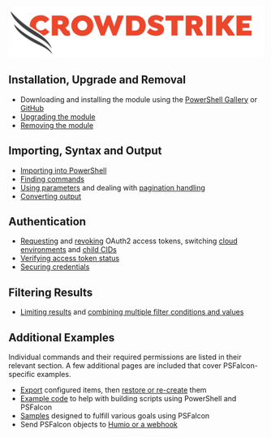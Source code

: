 ![CrowdStrike Falcon](https://raw.githubusercontent.com/CrowdStrike/falconpy/main/docs/asset/cs-logo.png)
## Installation, Upgrade and Removal
* Downloading and installing the module using the [PowerShell Gallery](Installation,-Upgrade-and-Removal#use-the-powershell-gallery) or [GitHub](Installation,-Upgrade-and-Removal#download-from-github)
* [Upgrading the module](Installation,-Upgrade-and-Removal#upgrade)
* [Removing the module](Installation,-Upgrade-and-Removal#removal)
## Importing, Syntax and Output
* [Importing into PowerShell](Importing,-Syntax-and-Output#Import-the-Module)
* [Finding commands](Importing,-Syntax-and-Output#List-available-commands)
* [Using parameters](Importing,-Syntax-and-Output#Using-parameters) and dealing with [pagination handling](Importing,-Syntax-and-Output#all)
* [Converting output](Importing,-Syntax-and-Output#converting-output)
## Authentication
* [Requesting](Authentication#get-an-auth-token) and [revoking](Authentication#revoke-an-auth-token) OAuth2 access tokens, switching [cloud environments](Authentication#alternate-clouds) and [child CIDs](Authentication#child-environments)
* [Verifying access token status](Authentication#verifying-token-status)
* [Securing credentials](Authentication#securing-credentials)
## Filtering Results
* [Limiting results](Filtering-Results#Falcon-Query-Language) and [combining multiple filter conditions and values](Filtering-Results#multiple-values)
## Additional Examples
Individual commands and their required permissions are listed in their relevant section. A few additional pages are included that cover PSFalcon-specific examples.
* [Export](Export-FalconConfig) configured items, then [restore or re-create](Import-FalconConfig) them
* [Example code](Code-Examples) to help with building scripts using PowerShell and PSFalcon
* [Samples](https://github.com/CrowdStrike/psfalcon/tree/master/samples) designed to fulfill various goals using PSFalcon
* Send PSFalcon objects to [Humio or a webhook](Third-party-ingestion)
